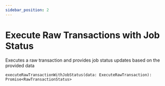 ```yaml
---
sidebar_position: 2
---
```


# Execute Raw Transactions with Job Status

Executes a raw transaction and provides job status updates based on the provided data

`executeRawTransactionWithJobStatus(data: ExecuteRawTransaction): Promise<RawTransactionStatus>`